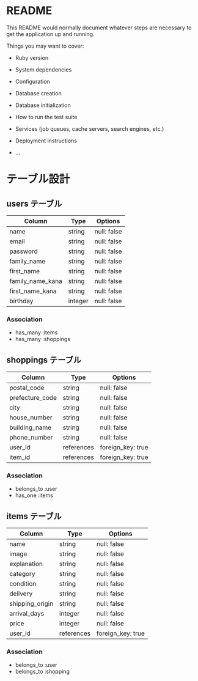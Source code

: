 # README

This README would normally document whatever steps are necessary to get the
application up and running.

Things you may want to cover:

* Ruby version

* System dependencies

* Configuration

* Database creation

* Database initialization

* How to run the test suite

* Services (job queues, cache servers, search engines, etc.)

* Deployment instructions

* ...

# テーブル設計

## users テーブル

| Column           | Type    | Options     |
| ---------------- | ------- | ----------- |
| name             | string  | null: false |
| email            | string  | null: false |
| password         | string  | null: false |
| family_name      | string  | null: false |
| first_name       | string  | null: false |
| family_name_kana | string  | null: false |
| first_name_kana  | string  | null: false |
| birthday​         | integer | null: false | 

### Association

- has_many :items
- has_many :shoppings

## shoppings テーブル

| Column          | Type       | Options           |
| --------------- | ---------- | ----------------- |
| postal_code     | string     | null: false       |
| prefecture_code | string     | null: false       |
| city            | string     | null: false       |
| house_number    | string     | null: false       |
| building_name   | string     | null: false       |
| phone_number    | string     | null: false       |
| user_id         | references | foreign_key: true |
| item_id​         | references | foreign_key: true | 


### Association

- belongs_to :user
- has_one    :items


## items テーブル

| Column          | Type        | Options           |
| --------------- | ----------- | ----------------- |
| name            |  string     | null: false       |
| image           |  string     | null: false       |
| explanation     |  string     | null: false       |
| category        |  string     | null: false       |
| condition       |  string     | null: false       |
| delivery        |  string     | null: false       |
| shipping_origin |  string     | null: false       |
| arrival_days    |  integer    | null: false       | 
| price           |  integer    | null: false       | 
| user_id         |  references | foreign_key: true | 

### Association

- belongs_to :user
- belongs_to :shopping